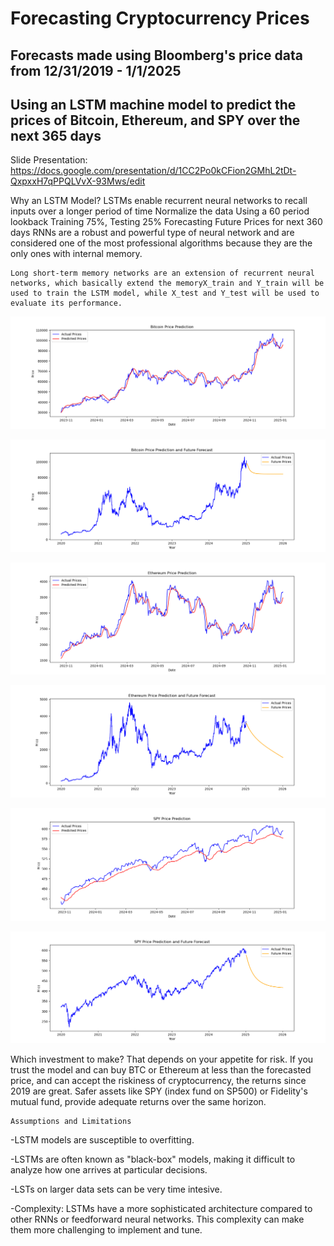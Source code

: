 # Forecasting Cryptocurrency Prices
## Forecasts made using Bloomberg's price data from 12/31/2019 - 1/1/2025
## Using an LSTM machine model to predict the prices of Bitcoin, Ethereum, and SPY over the next 365 days
Slide Presentation: https://docs.google.com/presentation/d/1CC2Po0kCFion2GMhL2tDt-QxpxxH7qPPQLVvX-93Mws/edit

Why an LSTM Model?
    LSTMs enable recurrent neural networks to recall inputs over a longer period of time
    Normalize the data
    Using a 60 period lookback
    Training 75%, Testing 25%
    Forecasting Future  Prices for next 360 days
    RNNs are a robust and powerful type of neural network and are considered one of the most professional algorithms because they are the only ones with internal memory.

    Long short-term memory networks are an extension of recurrent neural networks, which basically extend the memoryX_train and Y_train will be used to train the LSTM model, while X_test and Y_test will be used to evaluate its performance.

![BTC Training/Testing](https://github.com/ShaneRand/project-4/blob/main/prediction_graphs/bitcoin_prediction.png)


![BTC Forecasting](https://github.com/ShaneRand/project-4/blob/main/prediction_graphs/bitcoin_forecast.png)

![Ethereum Training/Testing](https://github.com/ShaneRand/project-4/blob/main/prediction_graphs/ethereum_prediction.png)


![Ethereum Forecasting](https://github.com/ShaneRand/project-4/blob/main/prediction_graphs/ethereum_forecast.png)

![SPY Training/Testing](https://github.com/ShaneRand/project-4/blob/main/prediction_graphs/spy_prediction.png)


![SPY Forecasting](https://github.com/ShaneRand/project-4/blob/main/prediction_graphs/spy_forecast.png)

Which investment to make?
That depends on your appetite for risk. If you trust the model and can buy BTC or Ethereum at less than the forecasted price, and can accept the riskiness of cryptocurrency, the returns since 2019 are great. Safer assets like SPY (index fund on SP500) or Fidelity's mutual fund, provide adequate returns over the same horizon.

    Assumptions and Limitations
-LSTM models are susceptible to overfitting. 

-LSTMs are often known as "black-box" models, making it difficult to analyze how one arrives at particular decisions.

-LSTs on larger data sets can be very time intesive.

-Complexity: LSTMs have a more sophisticated architecture compared to other RNNs or feedforward neural networks. This complexity can make them more challenging to implement and tune.
